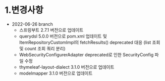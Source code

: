 # 1.변경사항
 - 2022-06-26 branch 
    - 스프링부트 2.7.1 버전으로 업데이트
    - querydsl 5.0.0 버전으로 pom.xml 업데이트 및 ItemRepositoryCustomImpl의 fetchResults() deprecated 대응
      (list 조회 및 count 조회 쿼리 분리)
    - WebSecurityConfigurerAdapter deprecated로 인한 SecurityConfig 파일 수정
    - thymeleaf-layout-dialect 3.1.0 버전으로 업데이트
    - modelmapper 3.1.0 버전으로 업데이트
